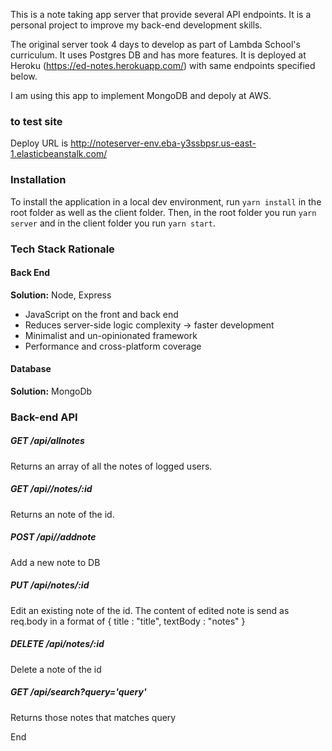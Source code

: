 This is a note taking app server that provide several API endpoints.
It is a personal project to improve my back-end development skills.  

The original server took 4 days to develop as part of Lambda School's curriculum.  It uses Postgres DB and has more features. It is deployed at Heroku (https://ed-notes.herokuapp.com/) with same endpoints specified below.

I am using this app to implement MongoDB and depoly at AWS.



### to test site

Deploy URL is http://noteserver-env.eba-y3ssbpsr.us-east-1.elasticbeanstalk.com/



### Installation

To install the application in a local dev environment, run `yarn install` in the root folder as well as the client folder. Then, in the root folder you run `yarn server` and in the client folder you run `yarn start`.

### Tech Stack Rationale


#### Back End

**Solution:** Node, Express

- JavaScript on the front and back end
- Reduces server-side logic complexity -> faster development
- Minimalist and un-opinionated framework
- Performance and cross-platform coverage

#### Database

**Solution:** MongoDb

### Back-end API

##### GET /api/allnotes
Returns an array of all the notes of logged users.

##### GET /api//notes/:id
Returns an note of the id.

##### POST /api//addnote
Add a new note to DB

##### PUT /api/notes/:id
Edit an existing note of the id. The content of edited note is send as req.body in a format of
{
title : "title",
textBody : "notes"
}

##### DELETE /api/notes/:id
Delete a note of the id

##### GET /api/search?query='query'
Returns those notes that matches query

End